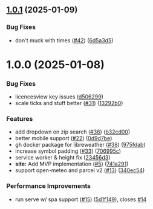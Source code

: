 ## [1.0.1](https://github.com/LibreWeather/libre-weather/compare/v1.0.0...v1.0.1) (2025-01-09)


### Bug Fixes

* don't muck with times ([#42](https://github.com/LibreWeather/libre-weather/issues/42)) ([6d5a3d5](https://github.com/LibreWeather/libre-weather/commit/6d5a3d577fce57e2636b236dde483b8084970f21))

# 1.0.0 (2025-01-08)


### Bug Fixes

* licencesview key issues ([d506299](https://github.com/LibreWeather/libre-weather/commit/d506299feb6a3f4bf9290e862cb09c852a9dd736))
* scale ticks and stuff better ([#31](https://github.com/LibreWeather/libre-weather/issues/31)) ([13292b0](https://github.com/LibreWeather/libre-weather/commit/13292b0a87fbb9be131c07d44cbf89bd827c9b60))


### Features

* add dropdown on zip search ([#36](https://github.com/LibreWeather/libre-weather/issues/36)) ([b32cd00](https://github.com/LibreWeather/libre-weather/commit/b32cd00cf2eb9e829b57eece4b8e8cb7866e43a8))
* better mobile support ([#22](https://github.com/LibreWeather/libre-weather/issues/22)) ([0d9d7be](https://github.com/LibreWeather/libre-weather/commit/0d9d7be42b502094aa3b6a8a1fe9fcfd33d36462))
* gh docker package for libreweather ([#38](https://github.com/LibreWeather/libre-weather/issues/38)) ([975fdab](https://github.com/LibreWeather/libre-weather/commit/975fdab6fc962b946045af3a5324b93eba238314))
* increase symbol padding ([#33](https://github.com/LibreWeather/libre-weather/issues/33)) ([706995c](https://github.com/LibreWeather/libre-weather/commit/706995cabaea91c15282eeaefd8bee19f19c9811))
* service worker & height fix ([23456d3](https://github.com/LibreWeather/libre-weather/commit/23456d37d19c2ed64363f72a14e6ad81feca56e5))
* **site:** Add MVP implementation ([#5](https://github.com/LibreWeather/libre-weather/issues/5)) ([741a291](https://github.com/LibreWeather/libre-weather/commit/741a291767fdbac52013d18030770d6cf4ad5661))
* support open-meteo and parcel v2 ([#13](https://github.com/LibreWeather/libre-weather/issues/13)) ([340ec54](https://github.com/LibreWeather/libre-weather/commit/340ec5409cd4461425f5046ed3ae17c00cda0fc0))


### Performance Improvements

* run serve w/ spa support ([#15](https://github.com/LibreWeather/libre-weather/issues/15)) ([5d1f149](https://github.com/LibreWeather/libre-weather/commit/5d1f1494157d6966826f8ffddaa6a8f6f9b91393)), closes [#14](https://github.com/LibreWeather/libre-weather/issues/14)
